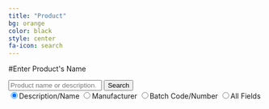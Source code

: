 ```yaml
---
title: "Product"
bg: orange
color: black
style: center
fa-icon: search
---
```


#Enter Product's Name

<div style="position: relative; height: 100px;" id="searchBox">
	<div class="searchform cf">
		<input id="searchTextbox" type="text" placeholder="Product name or description.">
		<button id="searchButton">
			Search
		</button>
	</div>
	<input type="radio" name="searchtype" id="radioDesc" value="product_description" checked="checked">Description/Name</input>
	<input type="radio" name="searchtype" id="radioManu" value="product_description.recalling_firm">Manufacturer</input>
	<input type="radio" name="searchtype" id="radioBatc" value="code_info.product_description">Batch Code/Number</input>
	<input type="radio" name="searchtype" id="radioAny" value="">All Fields</input>
</div>